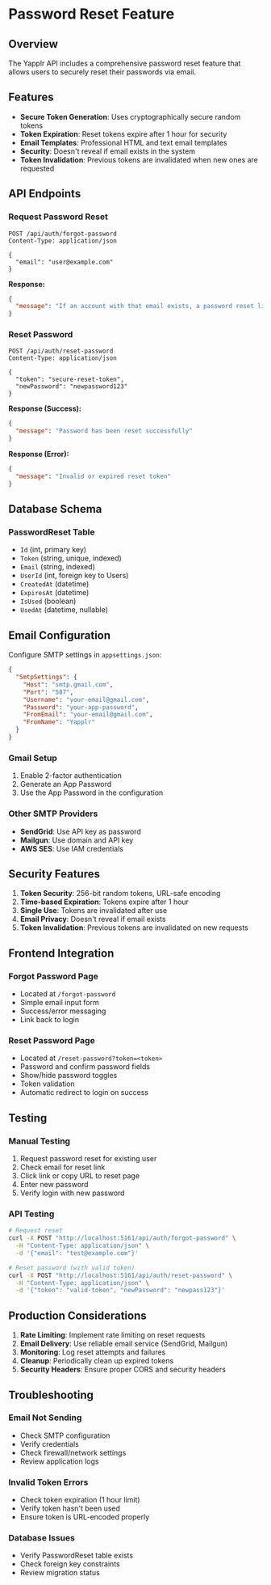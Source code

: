 # Password Reset Feature

## Overview

The Yapplr API includes a comprehensive password reset feature that allows users to securely reset their passwords via email.

## Features

- **Secure Token Generation**: Uses cryptographically secure random tokens
- **Token Expiration**: Reset tokens expire after 1 hour for security
- **Email Templates**: Professional HTML and text email templates
- **Security**: Doesn't reveal if email exists in the system
- **Token Invalidation**: Previous tokens are invalidated when new ones are requested

## API Endpoints

### Request Password Reset
```
POST /api/auth/forgot-password
Content-Type: application/json

{
  "email": "user@example.com"
}
```

**Response:**
```json
{
  "message": "If an account with that email exists, a password reset link has been sent."
}
```

### Reset Password
```
POST /api/auth/reset-password
Content-Type: application/json

{
  "token": "secure-reset-token",
  "newPassword": "newpassword123"
}
```

**Response (Success):**
```json
{
  "message": "Password has been reset successfully"
}
```

**Response (Error):**
```json
{
  "message": "Invalid or expired reset token"
}
```

## Database Schema

### PasswordReset Table
- `Id` (int, primary key)
- `Token` (string, unique, indexed)
- `Email` (string, indexed)
- `UserId` (int, foreign key to Users)
- `CreatedAt` (datetime)
- `ExpiresAt` (datetime)
- `IsUsed` (boolean)
- `UsedAt` (datetime, nullable)

## Email Configuration

Configure SMTP settings in `appsettings.json`:

```json
{
  "SmtpSettings": {
    "Host": "smtp.gmail.com",
    "Port": "587",
    "Username": "your-email@gmail.com",
    "Password": "your-app-password",
    "FromEmail": "your-email@gmail.com",
    "FromName": "Yapplr"
  }
}
```

### Gmail Setup
1. Enable 2-factor authentication
2. Generate an App Password
3. Use the App Password in the configuration

### Other SMTP Providers
- **SendGrid**: Use API key as password
- **Mailgun**: Use domain and API key
- **AWS SES**: Use IAM credentials

## Security Features

1. **Token Security**: 256-bit random tokens, URL-safe encoding
2. **Time-based Expiration**: Tokens expire after 1 hour
3. **Single Use**: Tokens are invalidated after use
4. **Email Privacy**: Doesn't reveal if email exists
5. **Token Invalidation**: Previous tokens are invalidated on new requests

## Frontend Integration

### Forgot Password Page
- Located at `/forgot-password`
- Simple email input form
- Success/error messaging
- Link back to login

### Reset Password Page
- Located at `/reset-password?token=<token>`
- Password and confirm password fields
- Show/hide password toggles
- Token validation
- Automatic redirect to login on success

## Testing

### Manual Testing
1. Request password reset for existing user
2. Check email for reset link
3. Click link or copy URL to reset page
4. Enter new password
5. Verify login with new password

### API Testing
```bash
# Request reset
curl -X POST "http://localhost:5161/api/auth/forgot-password" \
  -H "Content-Type: application/json" \
  -d '{"email": "test@example.com"}'

# Reset password (with valid token)
curl -X POST "http://localhost:5161/api/auth/reset-password" \
  -H "Content-Type: application/json" \
  -d '{"token": "valid-token", "newPassword": "newpass123"}'
```

## Production Considerations

1. **Rate Limiting**: Implement rate limiting on reset requests
2. **Email Delivery**: Use reliable email service (SendGrid, Mailgun)
3. **Monitoring**: Log reset attempts and failures
4. **Cleanup**: Periodically clean up expired tokens
5. **Security Headers**: Ensure proper CORS and security headers

## Troubleshooting

### Email Not Sending
- Check SMTP configuration
- Verify credentials
- Check firewall/network settings
- Review application logs

### Invalid Token Errors
- Check token expiration (1 hour limit)
- Verify token hasn't been used
- Ensure token is URL-encoded properly

### Database Issues
- Verify PasswordReset table exists
- Check foreign key constraints
- Review migration status
